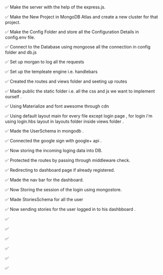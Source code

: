✅ Make the server with the help of the express.js.

✅ Make the New Project in MongoDB Atlas and create a new 
    cluster for that project.

✅ Make the Config Folder and store all the Configuration 
    Details in config.env file.

✅ Connect to the Database using mongoose all the connection
    in config folder and db.js

✅ Set up morgan to log all the requests

✅ Set up the templeate engine i.e. handlebars 

✅ Created the routes and views folder and seeting up routes
 
✅ Made public the static folder i.e. all the css and js we 
    want to implement ourself .

✅ Using Materialize and font awesome through cdn

✅ Using default layout main for every file except login page
    , for login i'm using login.hbs layout in layouts folder 
    inside views folder .

✅ Made the UserSchema in mongodb .

✅ Connected the google sign with google+ api .

✅ Now storing the incoming loging data into DB. 

✅ Protected the routes by passing through middleware check.

✅ Redirecting to dashboard page if already registered.

✅ Made the nav bar for the dashboard.

✅ Now Storing the session of the login using mongostore.

✅ Made StoriesSchema for all the user 

✅ Now sending stories for the user logged in to his 
    dashbboard .

✅

✅

✅

✅

✅

✅